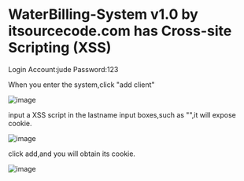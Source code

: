 # WaterBilling-System v1.0 by itsourcecode.com has Cross-site Scripting (XSS)
Login Account:jude
Password:123

When you enter the system,click "add client"

![image](https://user-images.githubusercontent.com/56795018/221333339-79de63bb-6abf-4eed-ba3a-3a1aadddcd39.png)

input a XSS script in the lastname input boxes,such as "<script>alert(document.cookie)</script>",it will expose cookie.

![image](https://user-images.githubusercontent.com/56795018/221333584-a8c81a1c-9392-4a6e-b454-1ff1298398c0.png)

click add,and you will obtain its cookie.

![image](https://user-images.githubusercontent.com/56795018/221333611-c7525da2-2448-4d29-8c3e-cf4850c477ab.png)

